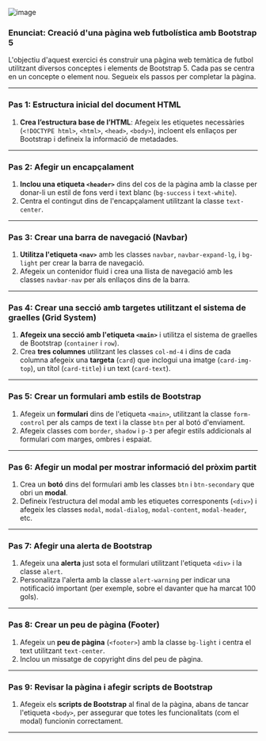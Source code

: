 
![image](https://github.com/user-attachments/assets/6138aa96-a997-46fd-8b0d-253ea5289308)

### Enunciat: Creació d'una pàgina web futbolística amb Bootstrap 5

L'objectiu d'aquest exercici és construir una pàgina web temàtica de futbol utilitzant diversos conceptes i elements de Bootstrap 5. Cada pas se centra en un concepte o element nou. Segueix els passos per completar la pàgina.

---

### **Pas 1: Estructura inicial del document HTML**

1. **Crea l’estructura base de l’HTML**: Afegeix les etiquetes necessàries (`<!DOCTYPE html>`, `<html>`, `<head>`, `<body>`), incloent els enllaços per Bootstrap i defineix la informació de metadades.

---

### **Pas 2: Afegir un encapçalament**

1. **Inclou una etiqueta `<header>`** dins del cos de la pàgina amb la classe per donar-li un estil de fons verd i text blanc (`bg-success` i `text-white`).
2. Centra el contingut dins de l'encapçalament utilitzant la classe `text-center`.

---

### **Pas 3: Crear una barra de navegació (Navbar)**

1. **Utilitza l'etiqueta `<nav>`** amb les classes `navbar`, `navbar-expand-lg`, i `bg-light` per crear la barra de navegació.
2. Afegeix un contenidor fluid i crea una llista de navegació amb les classes `navbar-nav` per als enllaços dins de la barra.

---

### **Pas 4: Crear una secció amb targetes utilitzant el sistema de graelles (Grid System)**

1. **Afegeix una secció amb l'etiqueta `<main>`** i utilitza el sistema de graelles de Bootstrap (`container` i `row`).
2. Crea **tres columnes** utilitzant les classes `col-md-4` i dins de cada columna afegeix una **targeta** (`card`) que inclogui una imatge (`card-img-top`), un títol (`card-title`) i un text (`card-text`).

---

### **Pas 5: Crear un formulari amb estils de Bootstrap**

1. Afegeix un **formulari** dins de l'etiqueta `<main>`, utilitzant la classe `form-control` per als camps de text i la classe `btn` per al botó d'enviament.
2. Afegeix classes com `border`, `shadow` i `p-3` per afegir estils addicionals al formulari com marges, ombres i espaiat.

---

### **Pas 6: Afegir un modal per mostrar informació del pròxim partit**

1. Crea un **botó** dins del formulari amb les classes `btn` i `btn-secondary` que obri un **modal**.
2. Defineix l’estructura del modal amb les etiquetes corresponents (`<div>`) i afegeix les classes `modal`, `modal-dialog`, `modal-content`, `modal-header`, etc.

---

### **Pas 7: Afegir una alerta de Bootstrap**

1. Afegeix una **alerta** just sota el formulari utilitzant l'etiqueta `<div>` i la classe `alert`.
2. Personalitza l'alerta amb la classe `alert-warning` per indicar una notificació important (per exemple, sobre el davanter que ha marcat 100 gols).

---

### **Pas 8: Crear un peu de pàgina (Footer)**

1. Afegeix un **peu de pàgina** (`<footer>`) amb la classe `bg-light` i centra el text utilitzant `text-center`.
2. Inclou un missatge de copyright dins del peu de pàgina.

---

### **Pas 9: Revisar la pàgina i afegir scripts de Bootstrap**

1. Afegeix els **scripts de Bootstrap** al final de la pàgina, abans de tancar l'etiqueta `<body>`, per assegurar que totes les funcionalitats (com el modal) funcionin correctament.

--- 
